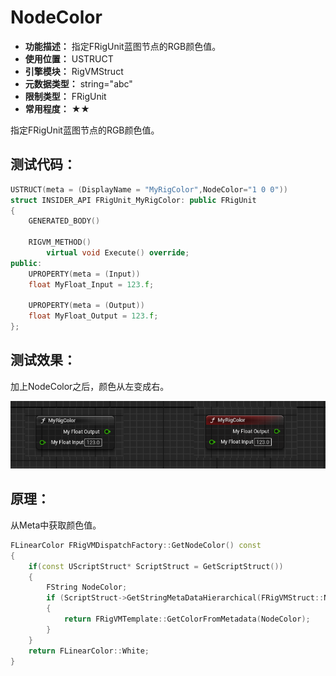 ﻿# NodeColor

- **功能描述：** 指定FRigUnit蓝图节点的RGB颜色值。
- **使用位置：** USTRUCT
- **引擎模块：** RigVMStruct
- **元数据类型：** string="abc"
- **限制类型：** FRigUnit
- **常用程度：** ★★

指定FRigUnit蓝图节点的RGB颜色值。

## 测试代码：

```cpp
USTRUCT(meta = (DisplayName = "MyRigColor",NodeColor="1 0 0"))
struct INSIDER_API FRigUnit_MyRigColor: public FRigUnit
{
	GENERATED_BODY()

	RIGVM_METHOD()
		virtual void Execute() override;
public:
	UPROPERTY(meta = (Input))
	float MyFloat_Input = 123.f;

	UPROPERTY(meta = (Output))
	float MyFloat_Output = 123.f;
};
```

## 测试效果：

加上NodeColor之后，颜色从左变成右。

![Untitled](Untitled.png)

## 原理：

从Meta中获取颜色值。

```cpp
FLinearColor FRigVMDispatchFactory::GetNodeColor() const
{
	if(const UScriptStruct* ScriptStruct = GetScriptStruct())
	{
		FString NodeColor;
		if (ScriptStruct->GetStringMetaDataHierarchical(FRigVMStruct::NodeColorMetaName, &NodeColor))
		{
			return FRigVMTemplate::GetColorFromMetadata(NodeColor);
		}
	}
	return FLinearColor::White;
}

```